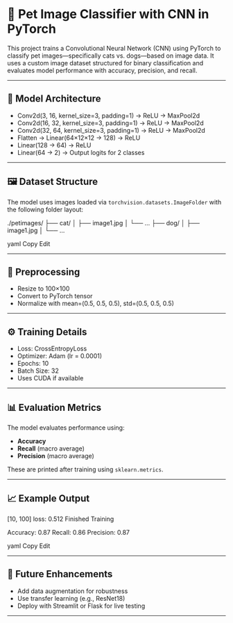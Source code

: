 # 🐾 Pet Image Classifier with CNN in PyTorch

This project trains a Convolutional Neural Network (CNN) using PyTorch to classify pet images—specifically cats vs. dogs—based on image data. It uses a custom image dataset structured for binary classification and evaluates model performance with accuracy, precision, and recall.

---

## 🧠 Model Architecture

- Conv2d(3, 16, kernel_size=3, padding=1) → ReLU → MaxPool2d
- Conv2d(16, 32, kernel_size=3, padding=1) → ReLU → MaxPool2d
- Conv2d(32, 64, kernel_size=3, padding=1) → ReLU → MaxPool2d
- Flatten → Linear(64×12×12 → 128) → ReLU
- Linear(128 → 64) → ReLU
- Linear(64 → 2) → Output logits for 2 classes

---

## 🖼️ Dataset Structure

The model uses images loaded via `torchvision.datasets.ImageFolder` with the following folder layout:

./petimages/
├── cat/
│ ├── image1.jpg
│ └── ...
├── dog/
│ ├── image1.jpg
│ └── ...

yaml
Copy
Edit

---

## 🔄 Preprocessing

- Resize to 100×100
- Convert to PyTorch tensor
- Normalize with mean=(0.5, 0.5, 0.5), std=(0.5, 0.5, 0.5)

---

## ⚙️ Training Details

- Loss: CrossEntropyLoss  
- Optimizer: Adam (lr = 0.0001)  
- Epochs: 10  
- Batch Size: 32  
- Uses CUDA if available

---

## 📊 Evaluation Metrics

The model evaluates performance using:

- **Accuracy**
- **Recall** (macro average)
- **Precision** (macro average)

These are printed after training using `sklearn.metrics`.

---

## 📈 Example Output

[10, 100] loss: 0.512
Finished Training

Accuracy: 0.87
Recall: 0.86
Precision: 0.87

yaml
Copy
Edit

---

## 🚀 Future Enhancements

- Add data augmentation for robustness
- Use transfer learning (e.g., ResNet18)
- Deploy with Streamlit or Flask for live testing

---
